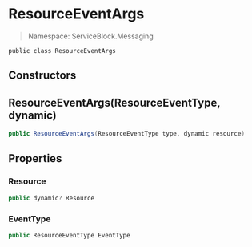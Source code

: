 ResourceEventArgs
======
> Namespace: ServiceBlock.Messaging



```
public class ResourceEventArgs
```

## Constructors

ResourceEventArgs(ResourceEventType, dynamic)
------


```csharp
public ResourceEventArgs(ResourceEventType type, dynamic resource)
```




## Properties

### Resource



```csharp
public dynamic? Resource
```


### EventType



```csharp
public ResourceEventType EventType
```


